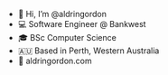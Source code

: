 - 👋 Hi, I’m @aldringordon
- 💻 Software Engineer @ Bankwest
- 🎓 BSc Computer Science
- 🇦🇺 Based in Perth, Western Australia
- 🚀 aldringordon.com

<!---
aldringordon/aldringordon is a ✨ special ✨ repository because its `README.md` (this file) appears on your GitHub profile.
You can click the Preview link to take a look at your changes.
--->
